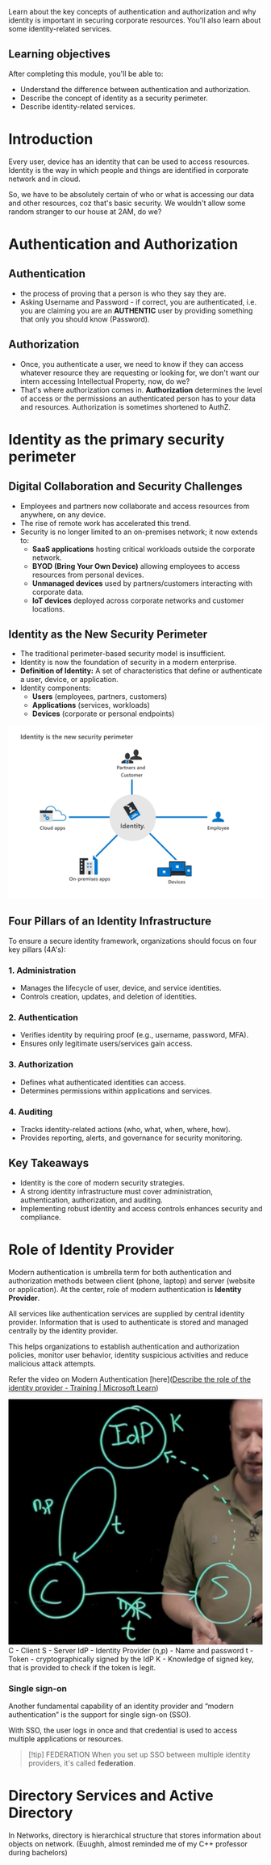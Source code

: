 
Learn about the key concepts of authentication and authorization and why identity is important in securing corporate resources. You'll also learn about some identity-related services.

## Learning objectives

After completing this module, you'll be able to:

- Understand the difference between authentication and authorization.
- Describe the concept of identity as a security perimeter.
- Describe identity-related services.

# Introduction

Every user, device has an identity that can be used to access resources. Identity is the way in which people and things are identified in corporate network and in cloud. 

So, we have to be absolutely certain of who or what is accessing our data and other resources, coz that's basic security. We wouldn't allow some random stranger to our house at 2AM, do we?

# Authentication and Authorization
## Authentication

- the process of proving that a person is who they say they are.
- Asking Username and Password - if correct, you are authenticated, i.e. you are claiming you are an **AUTHENTIC** user by providing something that only you should know (Password).
## Authorization

- Once, you authenticate a user, we need to know if they can access whatever resource they are requesting or looking for, we don't want our intern accessing Intellectual Property, now, do we?
- That's where authorization comes in. **Authorization** determines the level of access or the permissions an authenticated person has to your data and resources. Authorization is sometimes shortened to AuthZ.

# Identity as the primary security perimeter

## **Digital Collaboration and Security Challenges**  
- Employees and partners now collaborate and access resources from anywhere, on any device.  
- The rise of remote work has accelerated this trend.  
- Security is no longer limited to an on-premises network; it now extends to:  
  - **SaaS applications** hosting critical workloads outside the corporate network.  
  - **BYOD (Bring Your Own Device)** allowing employees to access resources from personal devices.  
  - **Unmanaged devices** used by partners/customers interacting with corporate data.  
  - **IoT devices** deployed across corporate networks and customer locations.  

## **Identity as the New Security Perimeter**  
- The traditional perimeter-based security model is insufficient.  
- Identity is now the foundation of security in a modern enterprise.  
- **Definition of Identity:** A set of characteristics that define or authenticate a user, device, or application.  
- Identity components:  
  - **Users** (employees, partners, customers)  
  - **Applications** (services, workloads)  
  - **Devices** (corporate or personal endpoints)  

![](../../Pasted%20image%2020250210210557.png)
## **Four Pillars of an Identity Infrastructure**  
To ensure a secure identity framework, organizations should focus on four key pillars (4A's):  

### **1. Administration**  
- Manages the lifecycle of user, device, and service identities.  
- Controls creation, updates, and deletion of identities.  

### **2. Authentication**  
- Verifies identity by requiring proof (e.g., username, password, MFA).  
- Ensures only legitimate users/services gain access.  

### **3. Authorization**  
- Defines what authenticated identities can access.  
- Determines permissions within applications and services.  

### **4. Auditing**  
- Tracks identity-related actions (who, what, when, where, how).  
- Provides reporting, alerts, and governance for security monitoring.  

## **Key Takeaways**  
- Identity is the core of modern security strategies.  
- A strong identity infrastructure must cover administration, authentication, authorization, and auditing.  
- Implementing robust identity and access controls enhances security and compliance.  

# Role of Identity Provider

Modern authentication is umbrella term for both authentication and authorization methods between client (phone, laptop) and server (website or application). At the center, role of modern authentication is **Identity Provider**.

All services like authentication services are supplied by central identity provider. Information that is used to authenticate is  stored and managed centrally by the identity provider. 

This helps organizations to establish authentication and authorization policies, monitor user behavior, identity suspicious activities and reduce malicious attack attempts.

Refer the video on Modern Authentication [here]([Describe the role of the identity provider - Training | Microsoft Learn](https://learn.microsoft.com/en-us/training/modules/describe-identity-principles-concepts/4-describe-role-identity-provider))

![](../../Pasted%20image%2020250210215223.png)
C - Client
S - Server
IdP - Identity Provider
(n,p) - Name and password
t - Token - cryptographically signed by the IdP
K - Knowledge of signed key, that is provided to check if the token is legit.

### Single sign-on

Another fundamental capability of an identity provider and “modern authentication” is the support for single sign-on (SSO). 

With SSO, the user logs in once and that credential is used to access multiple applications or resources. 

>[!tip] FEDERATION
>When you set up SSO between multiple identity providers, it's called **federation**.


# Directory Services and Active Directory

In Networks, directory is hierarchical structure that stores information about objects on network. (Euughh, almost reminded me of my C++ professor during bachelors)